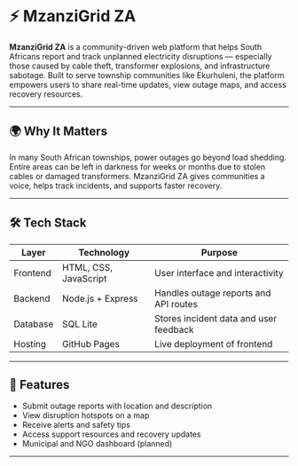 # ⚡ MzanziGrid ZA

**MzanziGrid ZA** is a community-driven web platform that helps South Africans report and track unplanned electricity disruptions — especially those caused by cable theft, transformer explosions, and infrastructure sabotage. Built to serve township communities like Ekurhuleni, the platform empowers users to share real-time updates, view outage maps, and access recovery resources.

---

## 🌍 Why It Matters

In many South African townships, power outages go beyond load shedding. Entire areas can be left in darkness for weeks or months due to stolen cables or damaged transformers. MzanziGrid ZA gives communities a voice, helps track incidents, and supports faster recovery.

---

## 🛠️ Tech Stack

| Layer       | Technology        | Purpose                                  |
|-------------|-------------------|------------------------------------------|
| Frontend    | HTML, CSS, JavaScript | User interface and interactivity       |
| Backend     | Node.js + Express | Handles outage reports and API routes    |
| Database    | SQL Lite | Stores incident data and user feedback |
| Hosting     | GitHub Pages      | Live deployment of frontend              |

---

## 🚀 Features

- Submit outage reports with location and description
- View disruption hotspots on a map
- Receive alerts and safety tips
- Access support resources and recovery updates
- Municipal and NGO dashboard (planned)

---
